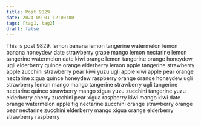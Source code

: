 ```yaml
---
title: Post 9829
date: 2024-09-01 12:00:00
tags: [tag1, tag2]
draft: false
---
```

This is post 9829.
lemon
banana
lemon
tangerine
watermelon
lemon
banana
honeydew
date
strawberry
grape
mango
lemon
nectarine
lemon
tangerine
watermelon
date
kiwi
orange
lemon
tangerine
orange
honeydew
ugli
elderberry
quince
orange
elderberry
lemon
apple
tangerine
strawberry
apple
zucchini
strawberry
pear
kiwi
yuzu
ugli
apple
kiwi
apple
pear
orange
nectarine
xigua
quince
honeydew
raspberry
orange
orange
honeydew
ugli
strawberry
lemon
mango
mango
tangerine
strawberry
ugli
tangerine
nectarine
quince
strawberry
mango
xigua
yuzu
zucchini
tangerine
yuzu
elderberry
cherry
zucchini
pear
xigua
raspberry
kiwi
mango
kiwi
date
orange
watermelon
apple
fig
nectarine
zucchini
orange
strawberry
orange
pear
nectarine
zucchini
elderberry
mango
xigua
orange
elderberry
strawberry
raspberry
